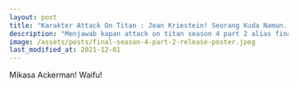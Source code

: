 ```yaml
---
layout: post
title: "Karakter Attack On Titan : Jean Kriestein! Seorang Kuda Namun.. 🐴"
description: "Menjawab kapan attack on titan season 4 part 2 alias final season bagian terakhir, yaitu 9 Januari 2022. Shinzou wo Sasageyo! ⚔️"
image: /assets/posts/final-season-4-part-2-release-poster.jpeg
last_modified_at: 2021-12-01
---
```


Mikasa Ackerman! Waifu!
